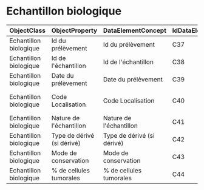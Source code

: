 # Echantillon biologique

| ObjectClass | ObjectProperty | DataElementConcept | IdDataElementConcept | ConceptualDomain | DataElementConceptDefFR | DataElementConceptDefEN |
| ----------- | -------------- | ------------------ | -------------------- | ---------------- | ----------------------- | ----------------------- |
| Echantillon biologique | Id du prélèvement | Id du prélèvement | C37 | [MIABIS-40](https://github.com/ylaizet/OSIRIS/blob/master/ConceptualDomain/MIABIS-40.md#MIABIS-40) |  |  |
| Echantillon biologique | Id de l'échantillon | Id de l'échantillon | C38 | [MIABIS-39](https://github.com/ylaizet/OSIRIS/blob/master/ConceptualDomain/MIABIS-39.md#MIABIS-39) |  |  |
| Echantillon biologique | Date du prélèvement | Date du prélèvement | C39 | [MIABIS-43](https://github.com/ylaizet/OSIRIS/blob/master/ConceptualDomain/MIABIS-43.md#MIABIS-43) |  |  |
| Echantillon biologique | Code Localisation | Code Localisation | C40 | [CIM-O-3 Topo](https://github.com/ylaizet/OSIRIS/blob/master/ConceptualDomain/CIM-O-3 Topo.md#CIM-O-3 Topo) |  |  |
| Echantillon biologique | Nature de l'échantillon | Nature de l'échantillon | C41 | [MIABIS-41/MIABIS-2.0-14](https://github.com/ylaizet/OSIRIS/blob/master/ConceptualDomain/MIABIS-41__MIABIS-2.0-14.md#MIABIS-41/MIABIS-2.0-14) |  |  |
| Echantillon biologique | Type de dérivé (si dérivé) | Type de dérivé (si dérivé) | C42 | [MIABIS-41/MIABIS-2.0-14](https://github.com/ylaizet/OSIRIS/blob/master/ConceptualDomain/MIABIS-41__MIABIS-2.0-14.md#MIABIS-41/MIABIS-2.0-14) |  |  |
| Echantillon biologique | Mode de conservation | Mode de conservation | C43 | [MIABIS-43/MIABIS-2.0-15](https://github.com/ylaizet/OSIRIS/blob/master/ConceptualDomain/MIABIS-43__MIABIS-2.0-15.md#MIABIS-43/MIABIS-2.0-15) |  |  |
| Echantillon biologique | % de cellules tumorales | % de cellules tumorales | C44 |  |  |  |
